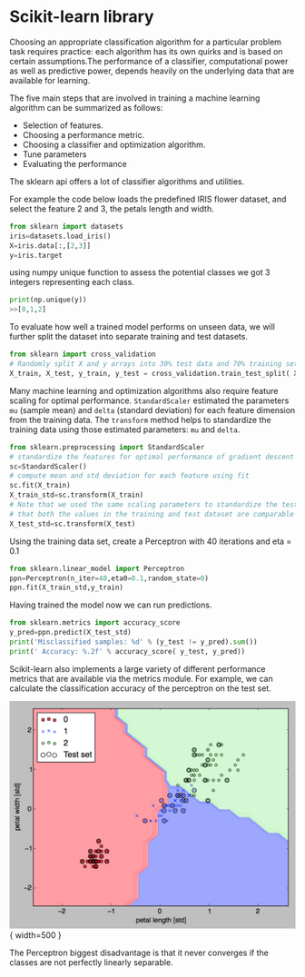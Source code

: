 # Scikit-learn library

Choosing an appropriate classification algorithm for a particular problem task requires practice: each algorithm has its own quirks and is based on certain assumptions.The performance of a classifier, computational power as well as predictive power, depends heavily on the underlying data that are available for learning. 

The five main steps that are involved in training a machine learning algorithm can be summarized as follows:

* Selection of features.
* Choosing a performance metric.
* Choosing a classifier and optimization algorithm.
* Tune parameters
* Evaluating the performance 

The sklearn api offers a lot of classifier algorithms and utilities. 

For example the code below loads the predefined IRIS flower dataset, and select the feature 2 and 3, the petals length and width. 

```python
from sklearn import datasets
iris=datasets.load_iris()
X=iris.data[:,[2,3]]
y=iris.target
```

using numpy unique function to assess the potential classes we got 3 integers representing each class.

```python
print(np.unique(y))
>>[0,1,2]
```

To evaluate how well a trained model performs on unseen data, we will further split the dataset into separate training and test datasets.

```python
from sklearn import cross_validation
# Randomly split X and y arrays into 30% test data and 70% training set 
X_train, X_test, y_train, y_test = cross_validation.train_test_split( X, y, test_size = 0.3, random_state = 0)
```

Many machine learning and optimization algorithms also require feature scaling for optimal performance. `StandardScaler` estimated the parameters `mu` (sample mean) and `delta` (standard deviation) for each feature dimension from the training data. The `transform` method helps to standardize the training data using those estimated parameters: `mu` and `delta`.  

```python
from sklearn.preprocessing import StandardScaler
# standardize the features for optimal performance of gradient descent
sc=StandardScaler()
# compute mean and std deviation for each feature using fit
sc.fit(X_train)
X_train_std=sc.transform(X_train)
# Note that we used the same scaling parameters to standardize the test set so 
# that both the values in the training and test dataset are comparable to each other.
X_test_std=sc.transform(X_test)
```


Using the training data set, create a Perceptron with 40 iterations and eta = 0.1

```python
from sklearn.linear_model import Perceptron
ppn=Perceptron(n_iter=40,eta0=0.1,random_state=0)
ppn.fit(X_train_std,y_train)
```

Having trained the model now we can run predictions.

```python
from sklearn.metrics import accuracy_score
y_pred=ppn.predict(X_test_std)
print('Misclassified samples: %d' % (y_test != y_pred).sum())
print(' Accuracy: %.2f' % accuracy_score( y_test, y_pred))
```

Scikit-learn also implements a large variety of different performance metrics that are available via the metrics module. For example, we can calculate the classification accuracy of the perceptron on the test set. 

![](./images/iris-classes.png){ width=500 }

The Perceptron biggest disadvantage is that it never converges if the classes are not perfectly linearly separable.